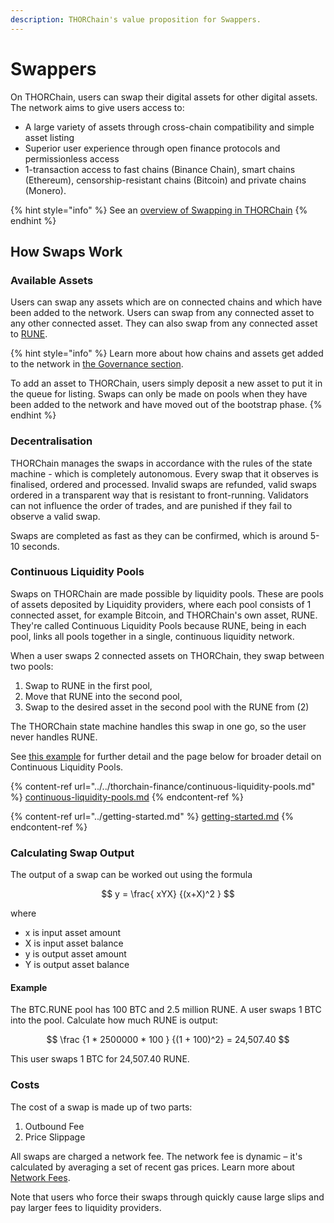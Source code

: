 ```yaml
---
description: THORChain's value proposition for Swappers.
---
```


# Swappers

On THORChain, users can swap their digital assets for other digital assets. The network aims to give users access to:

* A large variety of assets through cross-chain compatibility and simple asset listing
* Superior user experience through open finance protocols and permissionless access
* 1-transaction access to fast chains (Binance Chain), smart chains (Ethereum), censorship-resistant chains (Bitcoin) and private chains (Monero).

{% hint style="info" %}
See an [overview of Swapping in THORChain](../#how-swapping-works)
{% endhint %}

## How Swaps Work

### Available Assets

Users can swap any assets which are on connected chains and which have been added to the network. Users can swap from any connected asset to any other connected asset. They can also swap from any connected asset to [RUNE](../rune.md).

{% hint style="info" %}
Learn more about how chains and assets get added to the network in [the Governance section](../../how-it-works/governance.md).

To add an asset to THORChain, users simply deposit a new asset to put it in the queue for listing. Swaps can only be made on pools when they have been added to the network and have moved out of the bootstrap phase.
{% endhint %}

### Decentralisation

THORChain manages the swaps in accordance with the rules of the state machine - which is completely autonomous. Every swap that it observes is finalised, ordered and processed. Invalid swaps are refunded, valid swaps ordered in a transparent way that is resistant to front-running. Validators can not influence the order of trades, and are punished if they fail to observe a valid swap.

Swaps are completed as fast as they can be confirmed, which is around 5-10 seconds.

### Continuous Liquidity Pools

Swaps on THORChain are made possible by liquidity pools. These are pools of assets deposited by Liquidity providers, where each pool consists of 1 connected asset, for example Bitcoin, and THORChain's own asset, RUNE. They're called Continuous Liquidity Pools because RUNE, being in each pool, links all pools together in a single, continuous liquidity network.

When a user swaps 2 connected assets on THORChain, they swap between two pools:

1. Swap to RUNE in the first pool,
2. Move that RUNE into the second pool,
3. Swap to the desired asset in the second pool with the RUNE from (2)

The THORChain state machine handles this swap in one go, so the user never handles RUNE.

See [this example](swapping.md#example) for further detail and the page below for broader detail on Continuous Liquidity Pools.

{% content-ref url="../../thorchain-finance/continuous-liquidity-pools.md" %}
[continuous-liquidity-pools.md](../../thorchain-finance/continuous-liquidity-pools.md)
{% endcontent-ref %}

{% content-ref url="../getting-started.md" %}
[getting-started.md](../getting-started.md)
{% endcontent-ref %}

### Calculating Swap Output

The output of a swap can be worked out using the formula

$$
y = \frac{ xYX} {(x+X)^2 }
$$

where

* x is input asset amount
* X is input asset balance
* y is output asset amount
* Y is output asset balance

#### Example

The BTC.RUNE pool has 100 BTC and 2.5 million RUNE. A user swaps 1 BTC into the pool. Calculate how much RUNE is output:

$$
\frac {1 * 2500000 * 100 } {(1 + 100)^2} = 24,507.40
$$

This user swaps 1 BTC for 24,507.40 RUNE.

### Costs

The cost of a swap is made up of two parts:

1. Outbound Fee
2. Price Slippage

All swaps are charged a network fee. The network fee is dynamic – it's calculated by averaging a set of recent gas prices. Learn more about [Network Fees](../../how-it-works/fees.md#network-fee).

Note that users who force their swaps through quickly cause large slips and pay larger fees to liquidity providers.
